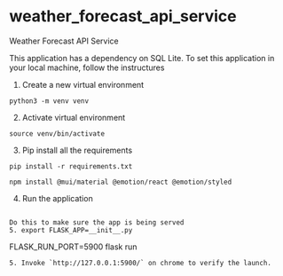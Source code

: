 # weather_forecast_api_service
Weather Forecast API Service

This application has a dependency on SQL Lite.
To set this application in your local machine, follow the instructures
1. Create a new virtual environment
```
python3 -m venv venv
```
2. Activate virtual environment
```
source venv/bin/activate
```
3. Pip install all the requirements
```
pip install -r requirements.txt

npm install @mui/material @emotion/react @emotion/styled

```
4. Run the application
```

Do this to make sure the app is being served
5. export FLASK_APP=__init__.py 

```

FLASK_RUN_PORT=5900 flask run
```
5. Invoke `http://127.0.0.1:5900/` on chrome to verify the launch. 
